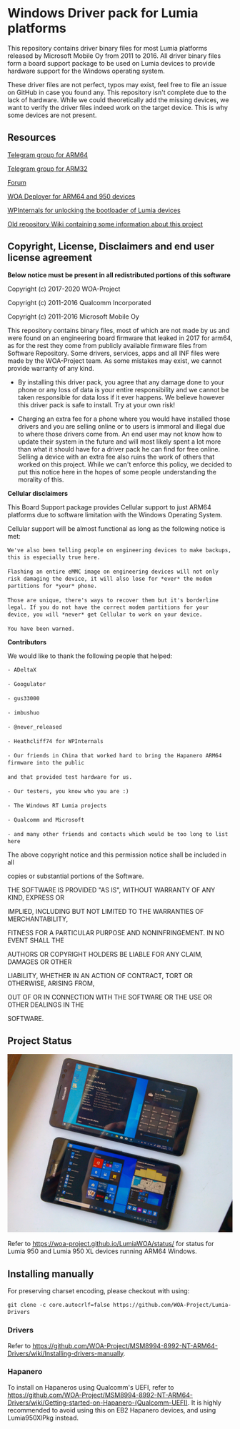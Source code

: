 
# Windows Driver pack for Lumia platforms

This repository contains driver binary files for most Lumia platforms released by Microsoft Mobile Oy from 2011 to 2016.
All driver binary files form a board support package to be used on Lumia devices to provide hardware support for the Windows operating system.

These driver files are not perfect, typos may exist, feel free to file an issue on GitHub in case you found any.
This repository isn't complete due to the lack of hardware. While we could theoretically add the missing devices, we want to verify the driver files indeed work on the target device. This is why some devices are not present.

## Resources

[Telegram group for ARM64](https://t.me/joinchat/C-AWlUUp3wxdcLRKwNOYsA)

[Telegram group for ARM32](https://t.me/joinchat/C-AWlVMh3jq0tnvPpLAS0Q)

[Forum](https://woaproject.net)

[WOA Deployer for ARM64 and 950 devices](https://github.com/WOA-Project/WOA-Deployer-Lumia)

[WPInternals for unlocking the bootloader of Lumia devices](http://wpinternals.net)

[Old repository Wiki containing some information about this project](https://github.com/WOA-Project/MSM8994-8992-NT-ARM64-Drivers/wiki)

## Copyright, License, Disclaimers and end user license agreement

**Below notice must be present in all redistributed portions of this software**

Copyright (c) 2017-2020 WOA-Project

Copyright (c) 2011-2016 Qualcomm Incorporated

Copyright (c) 2011-2016 Microsoft Mobile Oy

This repository contains binary files, most of which are not made by us and were found on an engineering board firmware that leaked in 2017 for arm64, as for the rest they come from publicly available firmware files from Software Repository. Some drivers, services, apps and all INF files were made by the WOA-Project team. As some mistakes may exist, we cannot provide warranty of any kind. 

- By installing this driver pack, you agree that any damage done to your phone or any loss of data is your entire responsibility and we cannot be taken responsible for data loss if it ever happens. We believe however this driver pack is safe to install. Try at your own risk!

- Charging an extra fee for a phone where you would have installed those drivers and you are selling online or to users is immoral and illegal due to where those drivers come from. An end user may not know how to update their system in the future and will most likely spent a lot more than what it should have for a driver pack he can find for free online. Selling a device with an extra fee also ruins the work of others that worked on this project. While we can't enforce this policy, we decided to put this notice here in the hopes of some people understanding the morality of this.

**Cellular disclaimers**

This Board Support package provides Cellular support to just ARM64 platforms due to software limitation with the Windows Operating System.

Cellular support will be almost functional as long as the following notice is met:
```
We've also been telling people on engineering devices to make backups, this is especially true here.

Flashing an entire eMMC image on engineering devices will not only risk damaging the device, it will also lose for *ever* the modem partitions for *your* phone.

Those are unique, there's ways to recover them but it's borderline legal. If you do not have the correct modem partitions for your device, you will *never* get Cellular to work on your device.

You have been warned.
```

**Contributors**

We would like to thank the following people that helped:

```
- ADeltaX

- Googulator

- gus33000

- imbushuo

- @never_released

- Heathcliff74 for WPInternals

- Our friends in China that worked hard to bring the Hapanero ARM64 firmware into the public

and that provided test hardware for us.

- Our testers, you know who you are :)

- The Windows RT Lumia projects

- Qualcomm and Microsoft

- and many other friends and contacts which would be too long to list here
```

The above copyright notice and this permission notice shall be included in all

copies or substantial portions of the Software.

THE SOFTWARE IS PROVIDED "AS IS", WITHOUT WARRANTY OF ANY KIND, EXPRESS OR

IMPLIED, INCLUDING BUT NOT LIMITED TO THE WARRANTIES OF MERCHANTABILITY,

FITNESS FOR A PARTICULAR PURPOSE AND NONINFRINGEMENT. IN NO EVENT SHALL THE

AUTHORS OR COPYRIGHT HOLDERS BE LIABLE FOR ANY CLAIM, DAMAGES OR OTHER

LIABILITY, WHETHER IN AN ACTION OF CONTRACT, TORT OR OTHERWISE, ARISING FROM,

OUT OF OR IN CONNECTION WITH THE SOFTWARE OR THE USE OR OTHER DEALINGS IN THE

SOFTWARE.


## Project Status

![Real life phones](assets/real_life_phones.jpg)

Refer to https://woa-project.github.io/LumiaWOA/status/ for status for Lumia 950 and Lumia 950 XL devices running ARM64 Windows.

## Installing manually

For preserving charset encoding, please checkout with using:

```
git clone -c core.autocrlf=false https://github.com/WOA-Project/Lumia-Drivers
```

### Drivers

Refer to https://github.com/WOA-Project/MSM8994-8992-NT-ARM64-Drivers/wiki/Installing-drivers-manually.

### Hapanero

To install on Hapaneros using Qualcomm's UEFI, refer to https://github.com/WOA-Project/MSM8994-8992-NT-ARM64-Drivers/wiki/Getting-started-on-Hapanero-(Qualcomm-UEFI). It is highly recommended to avoid using this on EB2 Hapanero devices, and using Lumia950XlPkg instead.
